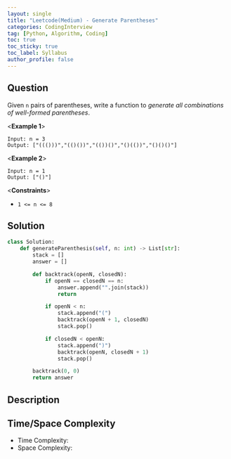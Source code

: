 ```yaml
---
layout: single
title: "Leetcode(Medium) - Generate Parentheses"
categories: CodingInterview
tag: [Python, Algorithm, Coding]
toc: true
toc_sticky: true
toc_label: Syllabus
author_profile: false
---
```


## Question

Given `n` pairs of parentheses, write a function to _generate all combinations of well-formed parentheses_.

<**Example 1**>

```
Input: n = 3
Output: ["((()))","(()())","(())()","()(())","()()()"]
```

<**Example 2**>

```
Input: n = 1
Output: ["()"]
```

<**Constraints**>

- `1 <= n <= 8`

## Solution

```python
class Solution:
    def generateParenthesis(self, n: int) -> List[str]:
        stack = []
        answer = []

        def backtrack(openN, closedN):
            if openN == closedN == n:
                answer.append("".join(stack))
                return

            if openN < n:
                stack.append("(")
                backtrack(openN + 1, closedN)
                stack.pop()

            if closedN < openN:
                stack.append(")")
                backtrack(openN, closedN + 1)
                stack.pop()

        backtrack(0, 0)
        return answer
```

## Description

## Time/Space Complexity

- Time Complexity:
- Space Complexity:

